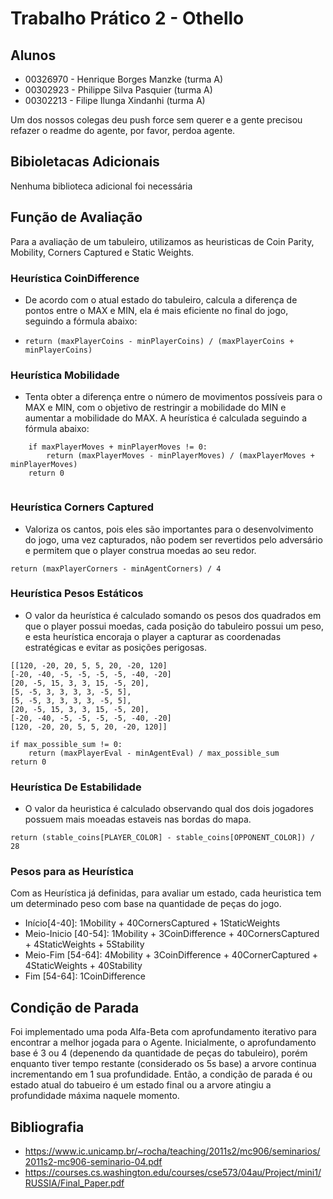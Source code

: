 # Trabalho Prático 2 - Othello
## Alunos
* 00326970 - Henrique Borges Manzke (turma A)
* 00302923 - Philippe Silva Pasquier (turma A)
* 00302213 - Filipe Ilunga Xindanhi (turma A)

Um dos nossos colegas deu push force sem querer e a gente precisou refazer o readme do agente, por favor, perdoa agente.

## Bibioletacas Adicionais
Nenhuma biblioteca adicional foi necessária

## Função de Avaliação
Para a avaliação de um tabuleiro, utilizamos as heuristicas de Coin Parity, Mobility, Corners Captured e Static Weights. 

### Heurística CoinDifference
 - De acordo com o atual estado do tabuleiro, calcula a diferença de pontos entre o MAX e MIN, ela é mais eficiente no final do jogo, seguindo a fórmula abaixo:

- `return (maxPlayerCoins - minPlayerCoins) / (maxPlayerCoins + minPlayerCoins)`


### Heurística Mobilidade 
- Tenta obter a diferença entre o número de movimentos possíveis para o MAX e MIN, com o objetivo de restringir a mobilidade do MIN e aumentar a mobilidade do MAX. A heurística é calculada seguindo a fórmula abaixo: 

```
    if maxPlayerMoves + minPlayerMoves != 0:
        return (maxPlayerMoves - minPlayerMoves) / (maxPlayerMoves + minPlayerMoves)
    return 0
  
```

### Heurística Corners Captured
- Valoriza os cantos, pois eles são importantes para o desenvolvimento do jogo, uma vez capturados, não podem ser revertidos pelo adversário e permitem que o player construa moedas ao seu redor.

```
return (maxPlayerCorners - minAgentCorners) / 4

```

 ### Heurística Pesos Estáticos
 - O valor da heurística é calculado somando os pesos dos quadrados em que o player possui moedas, cada posição do tabuleiro possui um peso, e esta
 heurística encoraja o player a capturar as coordenadas estratégicas e evitar as posições perigosas.

````
[[120, -20, 20, 5, 5, 20, -20, 120]
[-20, -40, -5, -5, -5, -5, -40, -20]
[20, -5, 15, 3, 3, 15, -5, 20],
[5, -5, 3, 3, 3, 3, -5, 5],
[5, -5, 3, 3, 3, 3, -5, 5],
[20, -5, 15, 3, 3, 15, -5, 20],
[-20, -40, -5, -5, -5, -5, -40, -20]
[120, -20, 20, 5, 5, 20, -20, 120]]

if max_possible_sum != 0:
    return (maxPlayerEval - minAgentEval) / max_possible_sum
return 0

````
 ### Heurística De Estabilidade
 - O valor da heuristica é calculado observando qual dos dois jogadores possuem mais moeadas estaveis nas bordas do mapa.
````
return (stable_coins[PLAYER_COLOR] - stable_coins[OPPONENT_COLOR]) / 28
````


### Pesos para as Heurística
Com as Heurística já definidas, para avaliar um estado, cada heuristica tem um determinado peso com base na quantidade de peças do jogo.
- Início[4-40]: 1Mobility + 40CornersCaptured + 1StaticWeights
- Meio-Inicio [40-54]: 1Mobility + 3CoinDifference + 40CornersCaptured + 4StaticWeights + 5Stability
- Meio-Fim [54-64]: 4Mobility + 3CoinDifference + 40CornerCaptured + 4StaticWeights + 40Stability
- Fim [54-64]: 1CoinDifference

## Condição de Parada
Foi implementado uma poda Alfa-Beta com aprofundamento iterativo para encontrar a melhor jogada para o Agente. Inicialmente, o aprofundamento base é 3 ou 4 (depenendo da quantidade de peças do tabuleiro), porém enquanto tiver tempo restante (considerado os 5s base) a arvore continua incrementando em 1 sua profundidade. Então, a condição de parada é ou estado atual do tabueiro é um estado final ou a arvore atingiu a profundidade máxima naquele momento.

## Bibliografia
- https://www.ic.unicamp.br/~rocha/teaching/2011s2/mc906/seminarios/2011s2-mc906-seminario-04.pdf
- https://courses.cs.washington.edu/courses/cse573/04au/Project/mini1/RUSSIA/Final_Paper.pdf
    
